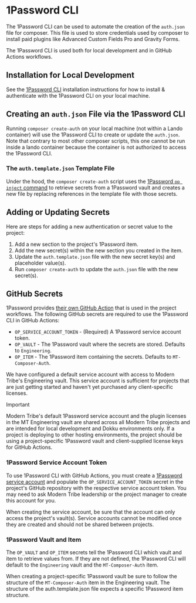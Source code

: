 # 1Password CLI

The 1Password CLI can be used to automate the creation of the `auth.json` file for composer. This file is used to store 
credentials used by composer to install paid plugins like Advanced Custom Fields Pro and Gravity Forms.

The 1Password CLI is used both for local development and in GitHub Actions workflows.

## Installation for Local Development

See the [1Password CLI](https://developer.1password.com/docs/cli/get-started/) installation instructions for how to 
install & authenticate with the 1Password CLI on your local machine.

## Creating an `auth.json` File via the 1Password CLI

Running `composer create-auth` on your local machine (not within a Lando container) will use the 1Password CLI to 
create or update the `auth.json`. Note that contrary to most other composer scripts, this one cannot be run inside a 
lando container because the container is not authorized to access the 1Password CLI.

### The `auth.template.json` Template File

Under the hood, the `composer create-auth` script uses the [1Password `op inject` command](https://developer.1password.com/docs/cli/reference/commands/inject)
to retrieve secrets from a 1Password vault and creates a new file by replacing references in the template file with 
those secrets.

## Adding or Updating Secrets

Here are steps for adding a new authentication or secret value to the project:
1. Add a new section to the project's 1Password item.
2. Add the new secret(s) within the new section you created in the item.
3. Update the `auth.template.json` file with the new secret key(s) and placeholder value(s).
4. Run `composer create-auth` to update the `auth.json` file with the new secret(s).

## GitHub Secrets

1Password provides [their own GitHub Action](https://github.com/1Password/install-cli-action) that is used in the 
project workflows. The following GitHub secrets are required to use the 1Password CLI in GitHub Actions:
* `OP_SERVICE_ACCOUNT_TOKEN` - (Required) A 1Password service account token.
* `OP_VAULT` - The 1Password vault where the secrets are stored. Defaults to `Engineering`.
* `OP_ITEM` - The 1Password item containing the secrets. Defaults to `MT-Composer-Auth`.

We have configured a default service account with access to Modern Tribe's Engineering vault. This service account is
sufficient for projects that are just getting started and haven't yet purchased any client-specific licenses.

> [!IMPORTANT]
> Modern Tribe's default 1Password service account and the plugin licenses in the MT Engineering vault are shared 
> across all Modern Tribe projects and are intended for local development and Dokku environments only. If a project is 
> deploying to other hosting environments, the project should be using a project-specific 1Password vault and 
> client-supplied license keys for GitHub Actions.

### 1Password Service Account Token

To use 1Password CLI with GitHub Actions, you must create a [1Password service account](https://developer.1password.com/docs/service-accounts/get-started) 
and populate the `OP_SERVICE_ACCOUNT_TOKEN` secret in the project's GitHub repository with the respective service 
account token. You may need to ask Modern Tribe leadership or the project manager to create this account for you.

When creating the service account, be sure that the account can only access the project's vault(s). Service accounts
cannot be modified once they are created and should not be shared between projects.

### 1Password Vault and Item

The `OP_VAULT` and `OP_ITEM` secrets tell the 1Password CLI which vault and item to retrieve values from. If they are
not defined, the 1Password CLI will default to the `Engineering` vault and the `MT-Composer-Auth` item.

When creating a project-specific 1Password vault be sure to follow the structure of the `MT-Composer-Auth` item in the
Engineering vault. The structure of the auth.template.json file expects a specific 1Password item structure.
